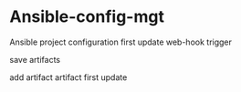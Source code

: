 # Ansible-config-mgt
Ansible  project configuration
first update web-hook trigger 

save artifacts

add artifact
artifact first update
